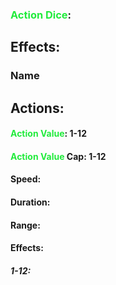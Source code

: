 ### <span style="font-weight:bold;color:rgb(33, 235, 60)">Action Dice</span>: 
## Effects:
### Name
## Actions:
#### <span style="font-weight:bold;color:rgb(33, 235, 60)">Action Value</span>: 1-12
#### <span style="font-weight:bold;color:rgb(33, 235, 60)">Action Value</span> Cap: 1-12
#### Speed:
#### Duration:
#### Range:
#### Effects:
##### 1-12:
